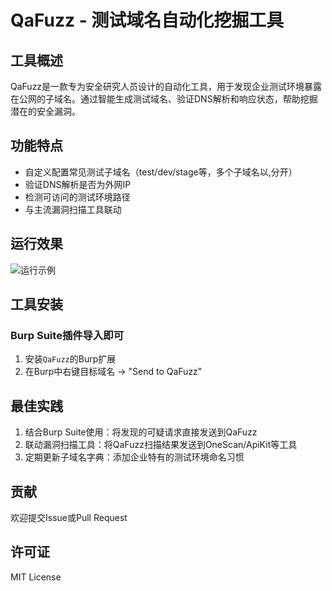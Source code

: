 # QaFuzz - 测试域名自动化挖掘工具

## 工具概述
QaFuzz是一款专为安全研究人员设计的自动化工具，用于发现企业测试环境暴露在公网的子域名。通过智能生成测试域名、验证DNS解析和响应状态，帮助挖掘潜在的安全漏洞。

## 功能特点
- 自定义配置常见测试子域名（test/dev/stage等，多个子域名以,分开）
- 验证DNS解析是否为外网IP
- 检测可访问的测试环境路径
- 与主流漏洞扫描工具联动


## 运行效果
![运行示例](/img/qafuzz-demo.png)  <!-- 请将截图保存至此路径 -->

## 工具安装
### Burp Suite插件导入即可
1. 安装`QaFuzz`的Burp扩展
2. 在Burp中右键目标域名 → "Send to QaFuzz"

## 最佳实践
1. 结合Burp Suite使用：将发现的可疑请求直接发送到QaFuzz
2. 联动漏洞扫描工具：将QaFuzz扫描结果发送到OneScan/ApiKit等工具
3. 定期更新子域名字典：添加企业特有的测试环境命名习惯

## 贡献
欢迎提交Issue或Pull Request

## 许可证
MIT License